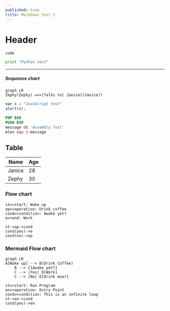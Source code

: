```yaml
---
published: true
title: Markdown test 2
---
```

# Header

`code`

```python
print "Python test"
```

-----

##### Sequence chart

```mermaid
graph LR
Zephy(Zephy) ==>|Talks to| Janice((Janice))
```

```javascript
var s = "JavaScript test"
alert(s);
```

```nasm
POP EAX
PUSH ESP
message db 'Assembly Test'
mlen equ $-message
```

## Table

| Name   | Age  |
| ------ | :--- |
| Janice | 28   |
| Zephy  | 30   |

### Flow chart

```flow
st=>start: Wake up
op=>operation: Drink coffee
cond=>condition: Awake yet?
e=>end: Work

st->op->cond
cond(yes)->e
cond(no)->op
```

### Mermaid Flow chart

```mermaid
graph LR
A[Wake up] --> B(Drink Coffee)
	B --> C{Awake yet?}
	C --> |Yes| D[Work]
	C --> |No| E[Drink moar]
```



```flow
st=>start: Run Program
en=>operation: Entry Point
cond=>condition: This is an infinite loop
st->en->cond
cond(yes)->en
```


